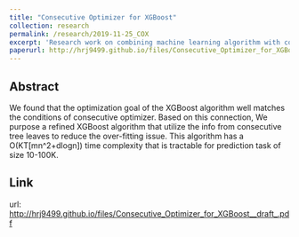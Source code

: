 ```yaml
---
title: "Consecutive Optimizer for XGBoost"
collection: research
permalink: /research/2019-11-25_COX
excerpt: 'Research work on combining machine learning algorithm with combinatorial optimization with Prof Teo Chung-Piaw in NUS Business School'
paperurl: http://hrj9499.github.io/files/Consecutive_Optimizer_for_XGBoost__draft_.pdf
---
```



## Abstract
We found that the optimization goal of the XGBoost algorithm well matches the conditions of consecutive optimizer. Based on this connection, We purpose a refined XGBoost algorithm that utilize the info from consecutive tree leaves to reduce the over-fitting issue. This algorithm has a O(KT[mn^2+dlogn]) time complexity that is tractable for prediction task of size 10-100K. 

## Link
url: http://hrj9499.github.io/files/Consecutive_Optimizer_for_XGBoost__draft_.pdf
